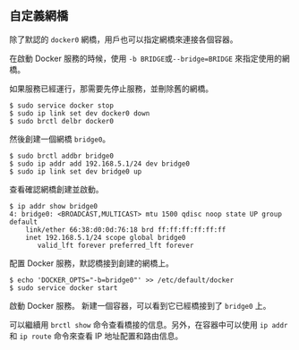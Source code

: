 ## 自定義網橋
除了默認的 `docker0` 網橋，用戶也可以指定網橋來連接各個容器。

在啟動 Docker 服務的時候，使用 `-b BRIDGE`或`--bridge=BRIDGE` 來指定使用的網橋。

如果服務已經運行，那需要先停止服務，並刪除舊的網橋。
```
$ sudo service docker stop
$ sudo ip link set dev docker0 down
$ sudo brctl delbr docker0
```
然後創建一個網橋 `bridge0`。
```
$ sudo brctl addbr bridge0
$ sudo ip addr add 192.168.5.1/24 dev bridge0
$ sudo ip link set dev bridge0 up
```
查看確認網橋創建並啟動。
```
$ ip addr show bridge0
4: bridge0: <BROADCAST,MULTICAST> mtu 1500 qdisc noop state UP group default
    link/ether 66:38:d0:0d:76:18 brd ff:ff:ff:ff:ff:ff
    inet 192.168.5.1/24 scope global bridge0
       valid_lft forever preferred_lft forever
```
配置 Docker 服務，默認橋接到創建的網橋上。
```
$ echo 'DOCKER_OPTS="-b=bridge0"' >> /etc/default/docker
$ sudo service docker start
```
啟動 Docker 服務。
新建一個容器，可以看到它已經橋接到了 `bridge0` 上。

可以繼續用 `brctl show` 命令查看橋接的信息。另外，在容器中可以使用 `ip addr` 和 `ip route` 命令來查看 IP 地址配置和路由信息。
